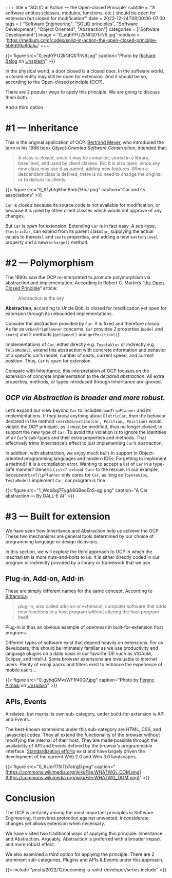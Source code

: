 +++
title = 'SOLID in Action — the Open-closed Principle'
subtitle = '“A software entities (classes, modules, functions, etc.) should be open for extension but closed for modification”'
date = 2022-12-24T08:00:00-07:00
tags = [ "Software Engineering", "SOLID principles", "Software Development", "Object Oriented", "Abstraction"]
categories = ["Software Development"]
image = "0_eqhYFU2kNfQ0TrN9.jpg"
medium = 'https://medium.com/codex/solid-in-action-the-open-closed-principle-5b8d09a60a5a'
+++

{{< figure src="0_eqhYFU2kNfQ0TrN9.jpg" caption="Photo by [Richard Balog](https://unsplash.com/@ricsard?utm_source=medium&utm_medium=referral) on [Unsplash](https://unsplash.com/?utm_source=medium&utm_medium=referral)" >}}

In the physical world, a door closed is a closed door. In the software world, a closed entity may still be open for extension. And it should be so, according to the Open-closed principle (OCP).

There are 2 popular ways to apply this principle. We are going to discuss them both.

And a third option.

#1 — Inheritance
================

This is the original application of OCP. [Bertrand Meyer](https://en.wikipedia.org/wiki/Bertrand_Meyer), who introduced the term in his 1988 book _Object-Oriented Software Construction_, intended that:

> A class is closed, since it may be compiled, stored in a library, baselined, and used by client classes. But it is also open, since any new class may use it as parent, adding new features. When a descendant class is defined, there is no need to change the original or to disturb its clients.

{{< figure src="0_K1ybfgKhmBmbZHbJ.png" caption="Car and its associations" >}}


`Car` is _closed_ because its source code is not available for modification, or because it is used by other client classes which would not approve of any changes.

But `Car` is _open_ for extension. Extending `Car` is in fact easy. A sub-type, `ElectricCar`, can extend from its parent class`Car`, supplying the actual values to the`model` and `seats` properties, and adding a new `batteryLevel` property and a new`recharge()` method.

#2 — Polymorphism
=================

The 1990s saw the OCP re-interpreted to promote polymorphism via abstraction and implementation. According to Robert C. Martin’s “[the Open-Closed Principle](https://docs.google.com/a/cleancoder.com/viewer?a=v&pid=explorer&chrome=true&srcid=0BwhCYaYDn8EgN2M5MTkwM2EtNWFkZC00ZTI3LWFjZTUtNTFhZGZiYmUzODc1&hl=en)” article:

> Abstraction is the key

**Abstraction**, according to Uncle Bob, is closed for modification yet open for extension through its unbounded implementations.

Consider the abstraction provided by `Car`. It is fixed and therefore _closed_. As far as `UrbanTripPlanner` concerns, `Car` provides 2 properties (`model` and `seats`) and 2 methods (`getSpeed()` and `getPosition()`).

Implementations of `Car`, either directly e.g. `ToyotaVios` or indirectly e.g. `TelsaModel3`, extend this abstraction with concrete information and behavior of a specific car’s model, number of seats, current speed, and current position. Thus, `Car` is _open_ for extension.

Compare with Inheritance, this interpretation of OCP focuses on the extension of concrete implementation to the _declared abstraction_. All extra properties, methods, or types introduced through Inheritance are ignored.

_OCP via Abstraction is broader and more robust._
-------------------------------------------------

Let’s expand our view beyond `Car` to include`UrbanTripPlanner` and its implementations. If they know anything about `EletricCar`, then the behavior declared in the method `searchDirection(Car, Position, Position)` would violate the OCP principle, as it must be modified, thus no longer closed, to support the new type of `Car`. To avoid this violation is to ignore the identities of all `Car`’s sub-types and their extra properties and methods. That effectively trims Inheritance’s effect to just implementing `Car`’s abstraction.

In addition, with abstraction, we enjoy much built-in support in Object-oriented programming languages and modern IDEs. Forgetting to implement a method? it is a compilation error. Wanting to accept a list of `Car` in a type-safe manner? Generic `List<? extend Car>` to the rescue. In our example, because`UrbanTripPlanner` only cares for `Car`, as long as `ToyotaVios`, `TeslaModel3` implement `Car`, our program is fine.

{{< figure src="1_Wob8qj7FygA8GBeoEhS-qg.png" caption="A Car abstraction — By DALL-E AI" >}}


#3 — Built for extension
========================

We have seen how Inheritance and Abstraction help us achieve the OCP. These two mechanisms are general tools determined by our choice of programming language or design decisions.

In this section, we will explore the third approach to OCP in which the mechanism is more nuts-and-bolts to us. It is either directly coded in our program or indirectly provided by a library or framework that we use.

Plug-in, Add-on, Add-in
-----------------------

These are simply different names for the same concept. According to [Britannica](https://www.britannica.com/technology/plug-in):

> plug-in, also called add-on or extension, computer software that adds new functions to a host program without altering the host program itself

Plug-in is thus an obvious example of _openness_ in built-for-extension host programs.

Different types of software exist that depend heavily on extensions. For us developers, this should be intimately familiar as we use productivity and language plugins on a daily basis in our favorite IDE such as VSCode, Eclipse, and IntelliJ. Some browser extensions are invaluable to internet users. Plenty of emoji packs and filters exist to enhance the experience of mobile users…

{{< figure src="0_gyhqGMvsWF1f40Q7.jpg" caption="Photo by [Ferenc Almasi](https://unsplash.com/@flowforfrank?utm_source=medium&utm_medium=referral) on [Unsplash](https://unsplash.com/?utm_source=medium&utm_medium=referral)" >}}

APIs, Events
------------

A related, but merits its own sub-category, under build-for-extension is API and Events.

The best-known extensions under this sub-category are HTML, CSS, and javascript codes. They all extend the functionality of the browser without modifying the internal of their host. They are made possible through the availability of API and Events defined by the browser’s programmable interface. [Standardization efforts](https://html.spec.whatwg.org/multipage/) exist and have largely driven the development of the current Web 2.0 and Web 3.0 landscapes.

{{< figure src="0_RUdrf75lTb7atrgD.png" caption="[https://commons.wikimedia.org/wiki/File:WHATWG\_DOM.png](https://commons.wikimedia.org/wiki/File:WHATWG_DOM.png)" >}}

Conclusion
==========

The OCP is certainly among the most important principles in Software Engineering. It provides protection against unwanted, inconsiderate changes yet allows extension when necessary.

We have visited two traditional ways of applying this principle: Inheritance and Abstraction. Arguably, Abstraction is preferred with a broader impact and more robust effect.

We also examined a third option for applying the principle. There are 2 prominent sub-categories, Plugins and APIs & Events under this approach.

{{< include "posts/2022/12/becoming-a-solid-developer/series.include" >}}
